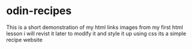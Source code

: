# odin-recipes
This is a short demonstration of my html links images from my first html lesson 
i will revist it later to modify it and style it up using css
its a simple recipe website 
